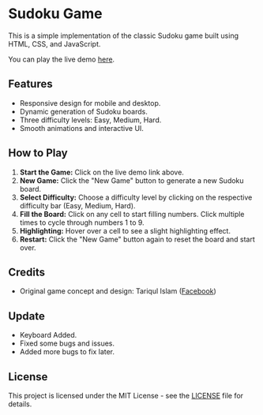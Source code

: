 # Sudoku Game

This is a simple implementation of the classic Sudoku game built using HTML, CSS, and JavaScript.

You can play the live demo [here](https://tariqulislaam.github.io/sudoku/).

## Features

- Responsive design for mobile and desktop.
- Dynamic generation of Sudoku boards.
- Three difficulty levels: Easy, Medium, Hard.
- Smooth animations and interactive UI.

## How to Play

1. **Start the Game:** Click on the live demo link above.
2. **New Game:** Click the "New Game" button to generate a new Sudoku board.
3. **Select Difficulty:** Choose a difficulty level by clicking on the respective difficulty bar (Easy, Medium, Hard).
4. **Fill the Board:** Click on any cell to start filling numbers. Click multiple times to cycle through numbers 1 to 9.
5. **Highlighting:** Hover over a cell to see a slight highlighting effect.
6. **Restart:** Click the "New Game" button again to reset the board and start over.

## Credits

- Original game concept and design: Tariqul Islam ([Facebook](https://facebook.com/tariqulislaamrahat))

## Update

- Keyboard Added.
- Fixed some bugs and issues.
- Added more bugs to fix later.

## License

This project is licensed under the MIT License - see the [LICENSE](LICENSE) file for details.

